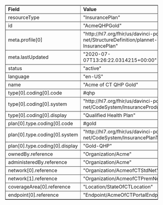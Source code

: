 <table border="1"><tr><td><b>Field</b></td><td><b>Value</b></td></tr>
<tr><td>resourceType</td><td>
"InsurancePlan"
</td></tr>
<tr><td>id</td><td>
"AcmeQHPGold"
</td></tr>
<tr><td>meta.profile[0]</td><td>"http://hl7.org/fhir/us/davinci-pdex-plan-net/StructureDefinition/plannet-InsurancePlan"</td>
<tr><td>meta.lastUpdated</td><td>
"2020-07-07T13:26:22.0314215+00:00"
</td></tr>
<tr><td>status</td><td>
"active"
</td></tr>
<tr><td>language</td><td>
"en-US"
</td></tr>
<tr><td>name</td><td>
"Acme of CT QHP Gold"
</td></tr>
<tr><td>type[0].coding[0].code</td><td>
#qhp
</td></tr>
<tr><td>type[0].coding[0].system</td><td>
"http://hl7.org/fhir/us/davinci-pdex-plan-net/CodeSystem/InsuranceProductTypeCS"
</td></tr>
<tr><td>type[0].coding[0].display</td><td>
"Qualified Health Plan"
</td></tr>
<tr><td>plan[0].type.coding[0].code</td><td>
#gold
</td></tr>
<tr><td>plan[0].type.coding[0].system</td><td>
"http://hl7.org/fhir/us/davinci-pdex-plan-net/CodeSystem/InsurancePlanTypeCS"
</td></tr>
<tr><td>plan[0].type.coding[0].display</td><td>
"Gold-QHP"
</td></tr>
<tr><td>ownedBy.reference</td><td>
"Organization/Acme"
</td></tr>
<tr><td>administeredBy.reference</td><td>
"Organization/Acme"
</td></tr>
<tr><td>network[0].reference</td><td>
"Organization/AcmeofCTStdNet"
</td></tr>
<tr><td>network[1].reference</td><td>
"Organization/AcmeofCTPremNet"
</td></tr>
<tr><td>coverageArea[0].reference</td><td>
"Location/StateOfCTLocation"
</td></tr>
<tr><td>endpoint[0].reference</td><td>
"Endpoint/AcmeOfCTPortalEndpoint"
</td></tr>
</table>
